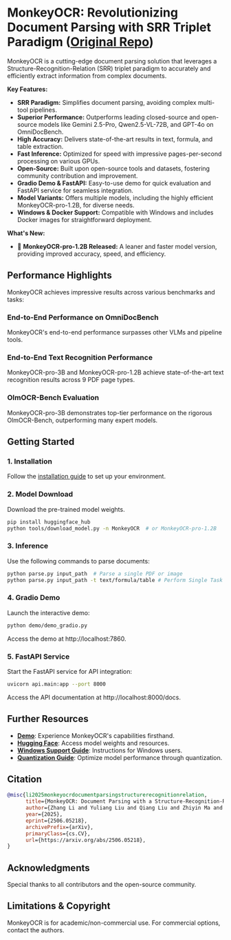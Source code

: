 # MonkeyOCR: Revolutionizing Document Parsing with SRR Triplet Paradigm ([Original Repo](https://github.com/Yuliang-Liu/MonkeyOCR))

MonkeyOCR is a cutting-edge document parsing solution that leverages a Structure-Recognition-Relation (SRR) triplet paradigm to accurately and efficiently extract information from complex documents.

**Key Features:**

*   **SRR Paradigm:** Simplifies document parsing, avoiding complex multi-tool pipelines.
*   **Superior Performance:** Outperforms leading closed-source and open-source models like Gemini 2.5-Pro, Qwen2.5-VL-72B, and GPT-4o on OmniDocBench.
*   **High Accuracy:** Delivers state-of-the-art results in text, formula, and table extraction.
*   **Fast Inference:** Optimized for speed with impressive pages-per-second processing on various GPUs.
*   **Open-Source:** Built upon open-source tools and datasets, fostering community contribution and improvement.
*   **Gradio Demo & FastAPI:** Easy-to-use demo for quick evaluation and FastAPI service for seamless integration.
*   **Model Variants:** Offers multiple models, including the highly efficient MonkeyOCR-pro-1.2B, for diverse needs.
*   **Windows & Docker Support:** Compatible with Windows and includes Docker images for straightforward deployment.

**What's New:**

*   🚀 **MonkeyOCR-pro-1.2B Released:** A leaner and faster model version, providing improved accuracy, speed, and efficiency.

## Performance Highlights

MonkeyOCR achieves impressive results across various benchmarks and tasks:

### End-to-End Performance on OmniDocBench

MonkeyOCR's end-to-end performance surpasses other VLMs and pipeline tools.

### End-to-End Text Recognition Performance

MonkeyOCR-pro-3B and MonkeyOCR-pro-1.2B achieve state-of-the-art text recognition results across 9 PDF page types.

### OlmOCR-Bench Evaluation

MonkeyOCR-pro-3B demonstrates top-tier performance on the rigorous OlmOCR-Bench, outperforming many expert models.

## Getting Started

### 1. Installation
Follow the [installation guide](https://github.com/Yuliang-Liu/MonkeyOCR/blob/main/docs/install_cuda_pp.md#install-with-cuda-support) to set up your environment.

### 2. Model Download
Download the pre-trained model weights.

```bash
pip install huggingface_hub
python tools/download_model.py -n MonkeyOCR  # or MonkeyOCR-pro-1.2B
```

### 3. Inference
Use the following commands to parse documents:

```bash
python parse.py input_path  # Parse a single PDF or image
python parse.py input_path -t text/formula/table # Perform Single Task
```

### 4. Gradio Demo
Launch the interactive demo:

```bash
python demo/demo_gradio.py
```

Access the demo at http://localhost:7860.

### 5. FastAPI Service
Start the FastAPI service for API integration:

```bash
uvicorn api.main:app --port 8000
```

Access the API documentation at http://localhost:8000/docs.

## Further Resources

*   **[Demo](http://vlrlabmonkey.xyz:7685/)**: Experience MonkeyOCR's capabilities firsthand.
*   **[Hugging Face](https://huggingface.co/echo840/MonkeyOCR)**: Access model weights and resources.
*   **[Windows Support Guide](docs/windows_support.md)**: Instructions for Windows users.
*   **[Quantization Guide](docs/Quantization.md)**: Optimize model performance through quantization.

## Citation

```bibtex
@misc{li2025monkeyocrdocumentparsingstructurerecognitionrelation,
      title={MonkeyOCR: Document Parsing with a Structure-Recognition-Relation Triplet Paradigm}, 
      author={Zhang Li and Yuliang Liu and Qiang Liu and Zhiyin Ma and Ziyang Zhang and Shuo Zhang and Zidun Guo and Jiarui Zhang and Xinyu Wang and Xiang Bai},
      year={2025},
      eprint={2506.05218},
      archivePrefix={arXiv},
      primaryClass={cs.CV},
      url={https://arxiv.org/abs/2506.05218}, 
}
```

## Acknowledgments

Special thanks to all contributors and the open-source community.

## Limitations & Copyright

MonkeyOCR is for academic/non-commercial use. For commercial options, contact the authors.